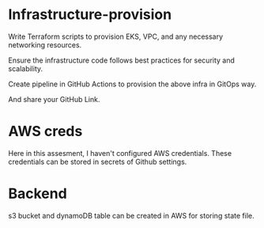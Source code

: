 # Infrastructure-provision
Write Terraform scripts to provision EKS, VPC, and any necessary networking resources.

Ensure the infrastructure code follows best practices for security and scalability.

Create pipeline in GitHub Actions to provision the above infra in GitOps way.

And share your GitHub Link.

# AWS creds
Here in this assesment, I haven't configured AWS credentials.
These credentials can be stored in secrets of Github settings.

# Backend
s3 bucket and dynamoDB table can be created in AWS for storing state file.